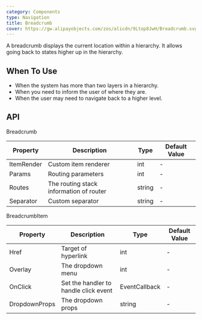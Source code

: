 ```yaml
---
category: Components
type: Navigation
title: Breadcrumb
cover: https://gw.alipayobjects.com/zos/alicdn/9Ltop8JwH/Breadcrumb.svg
---
```


A breadcrumb displays the current location within a hierarchy. It allows going back to states higher up in the hierarchy.

## When To Use

- When the system has more than two layers in a hierarchy.
- When you need to inform the user of where they are.
- When the user may need to navigate back to a higher level.


## API


Breadcrumb

| Property | Description | Type | Default Value |
| --- | --- | --- | --- |
| ItemRender | Custom item renderer | int   | -         |
| Params   | Routing parameters| int   |-      |
| Routes | The routing stack information of router | string         |-       |
| Separator |Custom separator| string  | -  |


BreadcrumbItem

| Property | Description | Type | Default Value |
| --- | --- | --- | --- |
| Href | Target of hyperlink | int         | -         |
| Overlay   | The dropdown menu| int         |-         |
| OnClick | Set the handler to handle click event | EventCallback<MouseEventArgs>         |-       |
| DropdownProps |The dropdown props| string  | -  |

